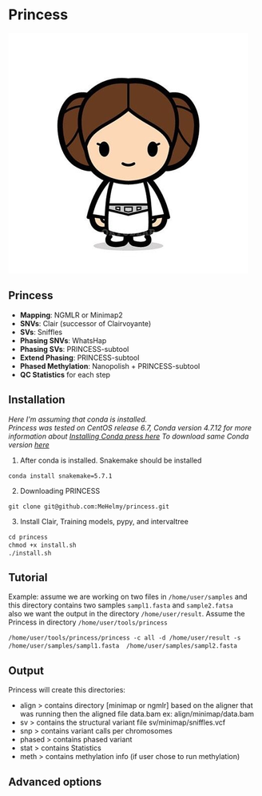 # Princess
![princess](./pictures/leia.jpg)

## Princess

* __Mapping__:  NGMLR or Minimap2
* __SNVs__: Clair (successor of Clairvoyante)
* __SVs__: Sniffles
* __Phasing SNVs__: WhatsHap
* __Phasing SVs__: PRINCESS-subtool
* __Extend Phasing__: PRINCESS-subtool
* __Phased Methylation__: Nanopolish + PRINCESS-subtool
* __QC Statistics__ for each step

## Installation
*Here I'm assuming that conda is installed.  
Princess was tested on CentOS release 6.7, Conda version 4.7.12
for more information about [Installing Conda press here](https://bioconda.github.io/user/install.html#install-conda, "Install Conda")
To download same Conda version [here](https://repo.continuum.io/miniconda/Miniconda3-4.7.12-Linux-x86_64.sh "Conda 4.7.12")*

1. After conda is installed. Snakemake should be installed
~~~
conda install snakemake=5.7.1
~~~
2. Downloading PRINCESS  
~~~
git clone git@github.com:MeHelmy/princess.git
~~~
3. Install Clair, Training models, pypy, and intervaltree
~~~
cd princess
chmod +x install.sh
./install.sh
~~~


## Tutorial
Example: assume we are working on two files in `/home/user/samples` and this directory contains two samples `sampl1.fasta` and `sample2.fatsa`  
also we want the output in the directory `/home/user/result`.
Assume the Princess in directory `/home/user/tools/princess`
~~~
/home/user/tools/princess/princess -c all -d /home/user/result -s /home/user/samples/sampl1.fasta  /home/user/samples/sampl2.fasta
~~~



## Output

Princess will create this directories:
- align   > contains directory [minimap or ngmlr] based on the aligner that was running then the aligned file data.bam ex: align/minimap/data.bam
- sv      > contains the structural variant file sv/minimap/sniffles.vcf
- snp     > contains variant calls per chromosomes
- phased  > contains phased variant
- stat    > contains Statistics
- meth    > contains methylation info (if user chose to run methylation)      


## Advanced options
